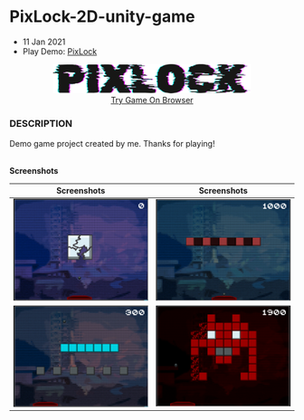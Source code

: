 # PixLock-2D-unity-game
- 11 Jan 2021
- Play Demo: <a href="https://kenanaegean.github.io/PixLock-2D-unity-game/">PixLock</a>

<p align="center">
  <img src="Assets/Sprites/logo.png" width="350" title="hover text"><br>
  <a href="https://kenanaegean.github.io/PixLock-2D-unity-game/">Try Game On Browser</a>
</p>


<h3>DESCRIPTION</h3>
Demo game project created by me.
Thanks for playing!

<br><b>Screenshots</b>

	
Screenshots           |  Screenshots 
:-------------------------:|:-------------------------:
![](Assets/Screenshots/1.png)  |  ![](Assets/Screenshots/3.png)
![](Assets/Screenshots/2.png)  |  ![](Assets/Screenshots/4.png)

